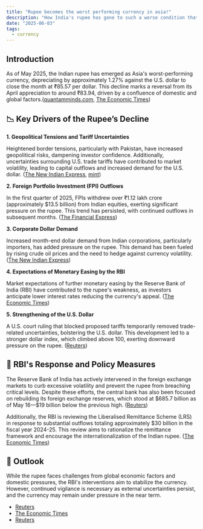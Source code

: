 ```yaml
---
title: "Rupee becomes the worst performing currency in asia!"
description: "How India's rupee has gone to such a worse condition that it became the worst performing currency in the entire asia"
date: "2025-06-03"
tags:
  - currency
---
```


## Introduction

As of May 2025, the Indian rupee has emerged as Asia's worst-performing currency, depreciating by approximately 1.27% against the U.S. dollar to close the month at ₹85.57 per dollar. This decline marks a reversal from its April appreciation to around ₹83.94, driven by a confluence of domestic and global factors.([quantamminds.com][1], [The Economic Times][2])

## 📉 Key Drivers of the Rupee’s Decline

**1. Geopolitical Tensions and Tariff Uncertainties**

Heightened border tensions, particularly with Pakistan, have increased geopolitical risks, dampening investor confidence. Additionally, uncertainties surrounding U.S. trade tariffs have contributed to market volatility, leading to capital outflows and increased demand for the U.S. dollar. ([The New Indian Express][3], [mint][4])

**2. Foreign Portfolio Investment (FPI) Outflows**

In the first quarter of 2025, FPIs withdrew over ₹1.12 lakh crore (approximately \$13.5 billion) from Indian equities, exerting significant pressure on the rupee. This trend has persisted, with continued outflows in subsequent months. ([The Financial Express][5])

**3. Corporate Dollar Demand**

Increased month-end dollar demand from Indian corporations, particularly importers, has added pressure on the rupee. This demand has been fueled by rising crude oil prices and the need to hedge against currency volatility. ([The New Indian Express][3])

**4. Expectations of Monetary Easing by the RBI**

Market expectations of further monetary easing by the Reserve Bank of India (RBI) have contributed to the rupee's weakness, as investors anticipate lower interest rates reducing the currency's appeal. ([The Economic Times][2])

**5. Strengthening of the U.S. Dollar**

A U.S. court ruling that blocked proposed tariffs temporarily removed trade-related uncertainties, bolstering the U.S. dollar. This development led to a stronger dollar index, which climbed above 100, exerting downward pressure on the rupee. ([Reuters][6])

## 🏦 RBI's Response and Policy Measures

The Reserve Bank of India has actively intervened in the foreign exchange markets to curb excessive volatility and prevent the rupee from breaching critical levels. Despite these efforts, the central bank has also been focused on rebuilding its foreign exchange reserves, which stood at \$685.7 billion as of May 16—\$19 billion below the previous high. ([Reuters][7])

Additionally, the RBI is reviewing the Liberalised Remittance Scheme (LRS) in response to substantial outflows totaling approximately \$30 billion in the fiscal year 2024-25. This review aims to rationalize the remittance framework and encourage the internationalization of the Indian rupee. ([The Economic Times][8])

## 🔮 Outlook

While the rupee faces challenges from global economic factors and domestic pressures, the RBI's interventions aim to stabilize the currency. However, continued vigilance is necessary as external uncertainties persist, and the currency may remain under pressure in the near term.

* [Reuters](https://www.reuters.com/world/india/us-court-ruling-tariffs-lifts-dollar-dragging-rupee-lower-2025-05-29/?utm_source=chatgpt.com)
* [The Economic Times](https://economictimes.indiatimes.com/nri/invest/rbi-to-review-remittance-scheme-amid-30-bn-fy25-outflows/articleshow/121510877.cms?utm_source=chatgpt.com)
* [Reuters](https://www.reuters.com/world/india/rupee-flips-back-monthly-decline-lags-asian-peers-2025-05-30/?utm_source=chatgpt.com)

[1]: https://www.quantamminds.com/blog/rupee-turns-asias-weakest-currency-in-may-key-reasons-explained?utm_source=chatgpt.com "Rupee Turns Asia's Weakest Currency in May - Quantam Minds"
[2]: https://economictimes.indiatimes.com/markets/forex/what-led-to-rupee-becoming-asias-worst-performing-currency-in-may/articleshow/121528643.cms?utm_source=chatgpt.com "What led to rupee becoming Asia's worst performing currency in May?"
[3]: https://www.newindianexpress.com/business/2025/May/31/weekly-review-indian-rupee-ends-with-modest-rise-as-us-dollar-index-weakens?utm_source=chatgpt.com "Weekly review: Indian rupee ends with modest rise as US Dollar ..."
[4]: https://www.livemint.com/market/stock-market-news/trump-tariff-impact-rupee-emerges-worst-performing-asian-currency-ytd-ahead-of-rbi-mpcs-interest-rate-verdict-11738770072758.html?utm_source=chatgpt.com "Trump tariffs impact: Rupee emerges worst-performing Asian ... - Mint"
[5]: https://www.financialexpress.com/opinion/navigating-fpi-outflows-impact-on-indias-financial-markets-and-currency/3813330/?utm_source=chatgpt.com "Navigating FPI outflows: Impact on India's financial markets and ..."
[6]: https://www.reuters.com/world/india/us-court-ruling-tariffs-lifts-dollar-dragging-rupee-lower-2025-05-29/?utm_source=chatgpt.com "US court ruling on tariffs lifts dollar, dragging rupee lower"
[7]: https://www.reuters.com/world/india/rupee-flips-back-monthly-decline-lags-asian-peers-2025-05-30/?utm_source=chatgpt.com "Rupee flips back to monthly decline, lags Asian peers"
[8]: https://economictimes.indiatimes.com/nri/invest/rbi-to-review-remittance-scheme-amid-30-bn-fy25-outflows/articleshow/121510877.cms?utm_source=chatgpt.com "RBI to review remittance scheme amid $30 bn FY25 outflows"
